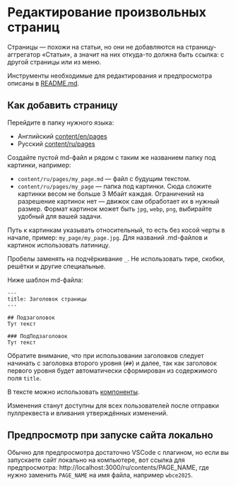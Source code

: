 # Редактирование произвольных страниц

Страницы — похожи на статьи, но они не добавляются на страницу-аггрегатор «Статьи», а значит на них откуда-то должна быть ссылка: с другой страницы или из меню.

Инструменты необходимые для редактирования и предпросмотра описаны в [README.md](/README.md).

## Как добавить страницу

Перейдите в папку нужного языка:
* Английский [content/en/pages](/content/en/pages)
* Русский [content/ru/pages](/content/ru/pages)

Создайте пустой md-файл и рядом с таким же названием папку под картинки, например:
* `content/ru/pages/my_page.md` — файл с будущим текстом.
* `content/ru/pages/my_page` — папка под картинки. Сюда сложите картинки весом не больше 3 Мбайт каждая. Ограничений на разрешение картинок нет — движок сам обработает их в нужный размер. Формат картинок может быть `jpg`, `webp`, `png`, выбирайте удобный для вашей задачи.

Путь к картинкам указывать относительный, то есть без косой черты в начале, пример: `my_page/my_page.jpg`.
Для названий .md-файлов и картинок использовать латиницу.

Пробелы заменять на подчёркивание `_`. Не использовать тире, скобки, решётки и другие специальные.

Ниже шаблон md-файла:
```
---
title: Заголовок страницы
---

## Подзаголовок
Тут текст

### ПодПодзаголовок
Тут текст
```

Обратите внимание, что при использовании заголовков следует начинать с заголовка второго уровня (`##`) и далее, так как заголовок первого уровня будет автоматически сформирован из содержимого поля `title`.

В тексте можно использовать [компоненты](./components.md).

Изменения станут доступны для всех пользователей после отправки пуллреквеста и вливания утверждённых изменений.

## Предпросмотр при запуске сайта локально

Обычно для предпросмотра достаточно VSCode с плагином, но если вы запускаете сайт локально на компьютере, вот ссылка для предпросмотра: http://localhost:3000/ru/contents/PAGE_NAME, где нужно заменить `PAGE_NAME` на имя файла, например `wbce2025`.